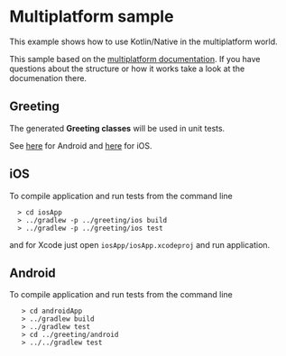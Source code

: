 # Multiplatform sample
This example shows how to use Kotlin/Native in the multiplatform world.

This sample based on the [multiplatform documentation](https://github.com/JetBrains/kotlin-native/blob/master/MULTIPLATFORM.md).
If you have questions about the structure or how it works take a look at the documenation there.

## Greeting
The generated **Greeting classes** will be used in unit tests.

See [here](androidApp/app/src/test/kotlin/org/konan/multiplatform/GreetingTest.kt) for Android and [here](iosApp/iosAppTests/iosAppTests.swift) for iOS.

## iOS

 To compile application and run tests from the command line

```
  > cd iosApp
  > ../gradlew -p ../greeting/ios build
  > ../gradlew -p ../greeting/ios test
```

 and for Xcode just open `iosApp/iosApp.xcodeproj` and run application.

 ## Android

 To compile application and run tests from the command line

```
   > cd androidApp
   > ../gradlew build
   > ../gradlew test
   > cd ../greeting/android
   > ../../gradlew test
```